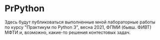 # PrPython
Здесь будут публиковаться выполненные мной лабораторные работы по курсу  "Практикум по Python 3", весна 2021, ФПМИ (бывш. ФИВТ) МФТИ и, возможно, какие-то решения контестовых задач.
